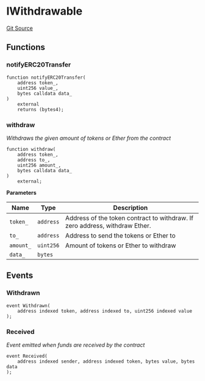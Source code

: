 # IWithdrawable
[Git Source](https://github.com/ContractLabs/foundry-bountykinds-contract/blob/67e6855d3beabdf242cc0b51d9e53b087a5235b9/src/oz-custom/internal/interfaces/IWithdrawable.sol)


## Functions
### notifyERC20Transfer


```solidity
function notifyERC20Transfer(
    address token_,
    uint256 value_,
    bytes calldata data_
)
    external
    returns (bytes4);
```

### withdraw

*Withdraws the given amount of tokens or Ether from the contract*


```solidity
function withdraw(
    address token_,
    address to_,
    uint256 amount_,
    bytes calldata data_
)
    external;
```
**Parameters**

|Name|Type|Description|
|----|----|-----------|
|`token_`|`address`|Address of the token contract to withdraw. If zero address, withdraw Ether.|
|`to_`|`address`|Address to send the tokens or Ether to|
|`amount_`|`uint256`|Amount of tokens or Ether to withdraw|
|`data_`|`bytes`||


## Events
### Withdrawn

```solidity
event Withdrawn(
    address indexed token, address indexed to, uint256 indexed value
);
```

### Received
*Event emitted when funds are received by the contract*


```solidity
event Received(
    address indexed sender, address indexed token, bytes value, bytes data
);
```

